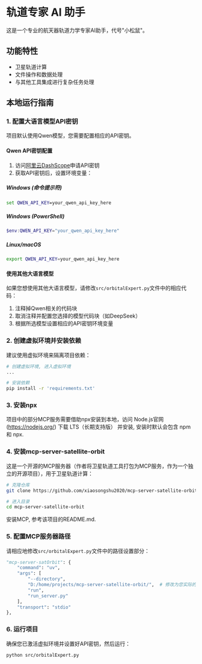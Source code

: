 # 轨道专家 AI 助手

这是一个专业的航天器轨道力学专家AI助手，代号"小松鼠"。

## 功能特性

- 卫星轨道计算
- 文件操作和数据处理
- 与其他工具集成进行复杂任务处理

## 本地运行指南

### 1. 配置大语言模型API密钥

项目默认使用Qwen模型，您需要配置相应的API密钥。

#### Qwen API密钥配置

1. 访问[阿里云DashScope](https://dashscope.console.aliyun.com/)申请API密钥
2. 获取API密钥后，设置环境变量：

##### Windows (命令提示符)
```cmd
set QWEN_API_KEY=your_qwen_api_key_here
```

##### Windows (PowerShell)
```powershell
$env:QWEN_API_KEY="your_qwen_api_key_here"
```

##### Linux/macOS
```bash
export QWEN_API_KEY=your_qwen_api_key_here
```

#### 使用其他大语言模型

如果您想使用其他大语言模型，请修改`src/orbitalExpert.py`文件中的相应代码：

1. 注释掉Qwen相关的代码块
2. 取消注释并配置您选择的模型代码块（如DeepSeek）
3. 根据所选模型设置相应的API密钥环境变量

### 2. 创建虚拟环境并安装依赖

建议使用虚拟环境来隔离项目依赖：

```bash
# 创建虚拟环境, 进入虚拟环境
...

# 安装依赖
pip install -r 'requirements.txt'
```

### 3. 安装npx
项目中的部分MCP服务需要借助npx安装到本地，访问 Node.js官网 (https://nodejs.org/) 下载 LTS（长期支持版） 并安装, 安装时默认会包含 npm 和 npx.

### 4. 安装mcp-server-satellite-orbit

这是一个开源的MCP服务器（作者将卫星轨道工具打包为MCP服务，作为一个独立的开源项目），用于卫星轨道计算：

```bash
# 克隆仓库
git clone https://github.com/xiaosongshu2020/mcp-server-satellite-orbit.git

# 进入目录
cd mcp-server-satellite-orbit

```

安装MCP, 参考该项目的README.md. 

### 5. 配置MCP服务器路径

请相应地修改`src/orbitalExpert.py`文件中的路径设置部分：

```python
"mcp-server-satOrbit": {
    "command": "uv",
    "args": [
        "--directory",
        "D:/home/projects/mcp-server-satellite-orbit/",  # 修改为您实际的路径
        "run",
        "run_server.py"
    ],
    "transport": "stdio"
},
```

### 6. 运行项目

确保您已激活虚拟环境并设置好API密钥，然后运行：

```bash
python src/orbitalExpert.py
```
